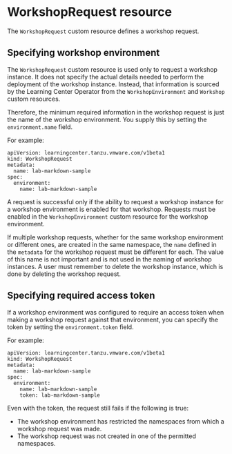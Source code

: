 # WorkshopRequest resource

The `WorkshopRequest` custom resource defines a workshop request.

## <a id="specify-workshop-env"></a> Specifying workshop environment

The `WorkshopRequest` custom resource is used only to request a workshop instance.
It does not specify the actual details needed to perform the deployment of the workshop instance.
Instead, that information is sourced by the Learning Center Operator from the `WorkshopEnvironment`
and `Workshop` custom resources.

Therefore, the minimum required information in the workshop request is just the name of the workshop
environment. You supply this by setting the `environment.name` field.

For example:

```
apiVersion: learningcenter.tanzu.vmware.com/v1beta1
kind: WorkshopRequest
metadata:
  name: lab-markdown-sample
spec:
  environment:
    name: lab-markdown-sample
```

A request is successful only if the ability to request a workshop instance for a workshop environment
is enabled for that workshop. Requests must be enabled in the `WorkshopEnvironment`
custom resource for the workshop environment.

If multiple workshop requests, whether for the same workshop environment or different ones, are
created in the same namespace, the `name` defined in the `metadata` for the workshop request must be
different for each. The value of this name is not important and is not used in the naming of workshop
instances. A user must remember to delete the workshop instance, which is done by deleting the
workshop request.

## <a id="specify-workshop-env"></a> Specifying required access token

If a workshop environment was configured to require an access token when making a workshop request
against that environment, you can specify the token by setting the `environment.token` field.

For example:

```
apiVersion: learningcenter.tanzu.vmware.com/v1beta1
kind: WorkshopRequest
metadata:
  name: lab-markdown-sample
spec:
  environment:
    name: lab-markdown-sample
    token: lab-markdown-sample
```

Even with the token, the request still fails if the following is true:

* The workshop environment has restricted the namespaces from which a workshop request was made.
* The workshop request was not created in one of the permitted namespaces.
